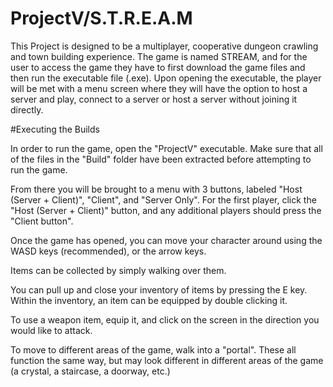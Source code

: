 # ProjectV/S.T.R.E.A.M
This Project is designed to be a multiplayer, cooperative dungeon crawling and town building experience. The game is named STREAM, and for the user to access the game they have to first download the game files and then run the executable file (.exe). Upon opening the executable, the player will be met with a menu screen where they will have the option to host a server and play, connect to a server or host a server without joining it directly.

#Executing the Builds

In order to run the game, open the "ProjectV" executable. Make sure that all of the files in the "Build" folder have been extracted before attempting to run the game. 

From there you will be brought to a menu with 3 buttons, labeled "Host (Server + Client)", "Client", and "Server Only". For the first player, click the "Host (Server + Client)" button, and any additional players should press the "Client button".

Once the game has opened, you can move your character around using the WASD keys (recommended), or the arrow keys. 

Items can be collected by simply walking over them.

You can pull up and close your inventory of items by pressing the E key. Within the inventory, an item can be equipped by double clicking it. 

To use a weapon item, equip it, and click on the screen in the direction you would like to attack. 

To move to different areas of the game, walk into a "portal". These all function the same way, but may look different in different areas of the game (a crystal, a staircase, a doorway, etc.)
